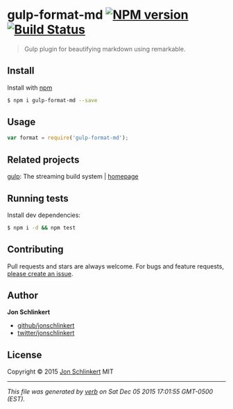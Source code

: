 # gulp-format-md [![NPM version](https://img.shields.io/npm/v/gulp-format-md.svg)](https://www.npmjs.com/package/gulp-format-md) [![Build Status](https://img.shields.io/travis/jonschlinkert/base.svg)](https://travis-ci.org/jonschlinkert/base)

> Gulp plugin for beautifying markdown using remarkable.

## Install
Install with [npm](https://www.npmjs.com/)

```sh
$ npm i gulp-format-md --save
```

## Usage
```js
var format = require('gulp-format-md');
```

## Related projects
[gulp](https://www.npmjs.com/package/gulp): The streaming build system | [homepage](http://gulpjs.com)  

## Running tests
Install dev dependencies:

```sh
$ npm i -d && npm test
```

## Contributing
Pull requests and stars are always welcome. For bugs and feature requests, [please create an issue](https://github.com/jonschlinkert/gulp-format-md/issues/new).

## Author
**Jon Schlinkert**

+ [github/jonschlinkert](https://github.com/jonschlinkert)
+ [twitter/jonschlinkert](http://twitter.com/jonschlinkert)

## License
Copyright © 2015 [Jon Schlinkert](https://github.com/jonschlinkert)
MIT

***

_This file was generated by [verb](https://github.com/verbose/verb) on Sat Dec 05 2015 17:01:55 GMT-0500 (EST)._

[extend-shallow]: https://github.com/jonschlinkert/extend-shallow
[get-value]: https://github.com/jonschlinkert/get-value
[lazy-cache]: https://github.com/jonschlinkert/lazy-cache
[plugin-error]: https://github.com/jonschlinkert/plugin-error
[pretty-remarkable]: https://github.com/jonschlinkert/pretty-remarkable
[remarkable]: https://github.com/jonschlinkert/remarkable
[through2]: https://github.com/rvagg/through2

